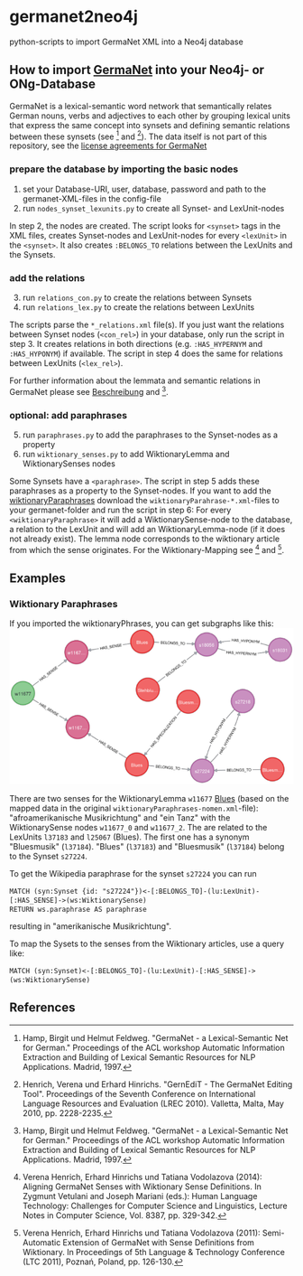 # germanet2neo4j
python-scripts to import GermaNet XML into a Neo4j database 

## How to import [GermaNet](https://uni-tuebingen.de/fakultaeten/philosophische-fakultaet/fachbereiche/neuphilologie/seminar-fuer-sprachwissenschaft/arbeitsbereiche/allg-sprachwissenschaft-computerlinguistik/ressourcen/lexica/germanet-1/) into your Neo4j- or ONg-Database

GermaNet is a lexical-semantic word network that semantically relates German nouns, verbs and adjectives to each other by grouping lexical units that 
express the same concept into synsets and defining semantic relations between these synsets (see [^3] and [^4]).
The data itself is not part of this repository, see the [license agreements for GermaNet](https://uni-tuebingen.de/fakultaeten/philosophische-fakultaet/fachbereiche/neuphilologie/seminar-fuer-sprachwissenschaft/arbeitsbereiche/allg-sprachwissenschaft-computerlinguistik/ressourcen/lexica/germanet-1/lizenzen/)

### prepare the database by importing the basic nodes

1. set your Database-URI, user, database, password and path to the germanet-XML-files in the config-file
2. run `nodes_synset_lexunits.py` to create all Synset- and LexUnit-nodes

In step 2, the nodes are created. The script looks for `<synset>` tags in the XML files, creates Synset-nodes 
and LexUnit-nodes for every `<lexUnit>` in the `<synset>`. It also creates `:BELONGS_TO` relations 
between the LexUnits and the Synsets.

### add the relations

3. run `relations_con.py` to create the relations between Synsets
4. run `relations_lex.py` to create the relations between LexUnits

The scripts parse the `*_relations.xml` file(s). If you just want the relations between 
Synset nodes (`<con_rel>`) in your database, only run the script in step 3. It creates 
relations in both directions (e.g. `:HAS_HYPERNYM` and `:HAS_HYPONYM`) if available.
The script in step 4 does the same for relations between LexUnits (`<lex_rel>`).

For further information about the lemmata and semantic relations in GermaNet please see [Beschreibung](https://uni-tuebingen.de/fakultaeten/philosophische-fakultaet/fachbereiche/neuphilologie/seminar-fuer-sprachwissenschaft/arbeitsbereiche/allg-sprachwissenschaft-computerlinguistik/ressourcen/lexica/germanet-1/beschreibung/) and [^3].


### optional: add paraphrases

5. run `paraphrases.py` to add the paraphrases to the Synset-nodes as a property
6. run `wiktionary_senses.py` to add WiktionaryLemma and WiktionarySenses nodes

Some Synsets have a `<paraphrase>`. The script in step 5 adds these paraphrases as
a property to the Synset-nodes.
If you want to add the [wiktionaryParaphrases](https://uni-tuebingen.de/fakultaeten/philosophische-fakultaet/fachbereiche/neuphilologie/seminar-fuer-sprachwissenschaft/arbeitsbereiche/allg-sprachwissenschaft-computerlinguistik/ressourcen/lexica/germanet-1/beschreibung/wiktionary-definitions/)
download the `wiktionaryParahrase-*.xml`-files to your germanet-folder and run the script in step 6:  For every `<wiktionaryParaphrase>` it will
add a WiktionarySense-node to the database, a relation to the LexUnit and will add an WiktionaryLemma-node (if it does not already exist). The lemma node 
corresponds to the wiktionary article from which the sense originates.
For the Wiktionary-Mapping see [^1] and [^2].

## Examples

### Wiktionary Paraphrases

If you imported the wiktionaryPhrases, you can get subgraphs like this:
![image](/images/graph_w11677.png)

There are two senses for the WiktionaryLemma `w11677` [Blues](https://de.wiktionary.org/wiki/Blues) (based on the mapped data in the original `wiktionaryParaphrases-nomen.xml`-file): "afroamerikanische Musikrichtung" and "ein Tanz" 
with the WiktionarySense nodes `w11677_0` and `w11677_2`. The are related to the LexUnits `l37183` and `l25067` (Blues). The first one has a synonym "Bluesmusik" (`l37184`).
"Blues" (`l37183`) and "Bluesmusik" (`l37184`) belong to the Synset `s27224`.

To get the Wikipedia paraphrase for the synset `s27224` you can run

```
MATCH (syn:Synset {id: "s27224"})<-[:BELONGS_TO]-(lu:LexUnit)-[:HAS_SENSE]->(ws:WiktionarySense)
RETURN ws.paraphrase AS paraphrase
```

resulting in "amerikanische Musikrichtung".

To map the Sysets to the senses from the Wiktionary articles, use a query like:

```
MATCH (syn:Synset)<-[:BELONGS_TO]-(lu:LexUnit)-[:HAS_SENSE]->(ws:WiktionarySense)
```

## References 

[^1]: Verena Henrich, Erhard Hinrichs und Tatiana Vodolazova (2014): Aligning GermaNet Senses with Wiktionary Sense Definitions. In Zygmunt Vetulani and Joseph Mariani (eds.): Human Language Technology: Challenges for Computer Science and Linguistics, Lecture Notes in Computer Science, Vol. 8387, pp. 329-342.
[^2]: Verena Henrich, Erhard Hinrichs und Tatiana Vodolazova (2011): Semi-Automatic Extension of GermaNet with Sense Definitions from Wiktionary. In Proceedings of 5th Language & Technology Conference (LTC 2011), Poznań, Poland, pp. 126-130. 
[^3]: Hamp, Birgit und Helmut Feldweg. "GermaNet - a Lexical-Semantic Net for German." Proceedings of the ACL workshop Automatic Information Extraction and Building of Lexical Semantic Resources for NLP Applications. Madrid, 1997.
[^4]: Henrich, Verena und Erhard Hinrichs. "GernEdiT - The GermaNet Editing Tool". Proceedings of the Seventh Conference on International Language Resources and Evaluation (LREC 2010). Valletta, Malta, May 2010, pp. 2228-2235. 

